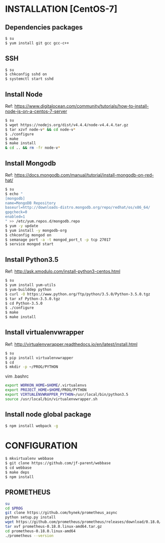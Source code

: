# INSTALLATION [CentOS-7]

## Dependencies packages

```bash
$ su
$ yum install git gcc gcc-c++
```

## SSH

```bash
$ su
$ chkconfig sshd on
$ systemctl start sshd
```

## Install Node

Ref: https://www.digitalocean.com/community/tutorials/how-to-install-node-js-on-a-centos-7-server

```bash
$ su
$ wget https://nodejs.org/dist/v4.4.4/node-v4.4.4.tar.gz
$ tar xzvf node-v* && cd node-v*
$ ./configure
$ make
$ make install
& cd .. && rm -fr node-v*
```

## Install Mongodb

Ref: https://docs.mongodb.com/manual/tutorial/install-mongodb-on-red-hat/

```bash
$ su
$ echo "
[mongodb]
name=MongoDB Repository
baseurl=http://downloads-distro.mongodb.org/repo/redhat/os/x86_64/
gpgcheck=0
enabled=1
" >> /etc/yum.repos.d/mongodb.repo
$ yum -y update
$ yum install -y mongodb-org
$ chkconfig mongod on
$ semanage port -a -t mongod_port_t -p tcp 27017
$ service mongod start
```

## Install Python3.5

Ref: http://ask.xmodulo.com/install-python3-centos.html

```bash
$ su
$ yum install yum-utils
$ yum-builddep python
$ curl -O https://www.python.org/ftp/python/3.5.0/Python-3.5.0.tgz
$ tar xf Python-3.5.0.tgz
$ cd Python-3.5.0
$ ./configure
$ make
$ make install
```

## Install virtualenvwrapper

Ref: http://virtualenvwrapper.readthedocs.io/en/latest/install.html

```bash
$ su
$ pip install virtualenvwrapper
$ cd
$ mkdir -p ~/PROG/PYTHON
```

vim .bashrc
```bash
export WORKON_HOME=$HOME/.virtualenvs
export PROJECT_HOME=$HOME/PROG/PYTHON
export VIRTUALENVWRAPPER_PYTHON=/usr/local/bin/python3.5
source /usr/local/bin/virtualenvwrapper.sh
```

## Install node global package

```bash
$ npm install webpack -g
```

# CONFIGURATION

```bash
$ mkvirtualenv webbase
$ git clone https://github.com/jf-parent/webbase
$ cd webbase
$ make deps
$ npm install
```

## PROMETHEUS

```bash
su
cd $PROG
git clone https://github.com/hynek/prometheus_async
python setup.py install
wget https://github.com/prometheus/prometheus/releases/download/0.18.0/prometheus-0.18.0.linux-amd64.tar.gz
tar xvf prometheus-0.18.0.linux-amd64.tar.gz
cd prometheus-0.18.0.linux-amd64
./prometheus --version
```
